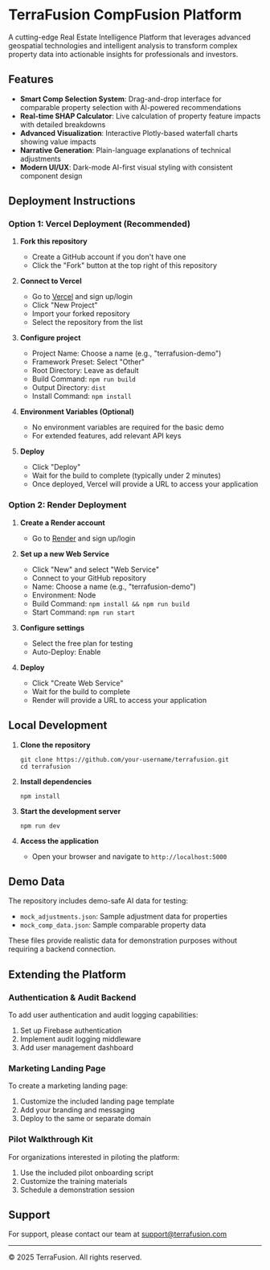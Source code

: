 # TerraFusion CompFusion Platform

A cutting-edge Real Estate Intelligence Platform that leverages advanced geospatial technologies and intelligent analysis to transform complex property data into actionable insights for professionals and investors.

## Features

- **Smart Comp Selection System**: Drag-and-drop interface for comparable property selection with AI-powered recommendations
- **Real-time SHAP Calculator**: Live calculation of property feature impacts with detailed breakdowns
- **Advanced Visualization**: Interactive Plotly-based waterfall charts showing value impacts
- **Narrative Generation**: Plain-language explanations of technical adjustments
- **Modern UI/UX**: Dark-mode AI-first visual styling with consistent component design

## Deployment Instructions

### Option 1: Vercel Deployment (Recommended)

1. **Fork this repository**
   - Create a GitHub account if you don't have one
   - Click the "Fork" button at the top right of this repository

2. **Connect to Vercel**
   - Go to [Vercel](https://vercel.com/) and sign up/login
   - Click "New Project"
   - Import your forked repository
   - Select the repository from the list

3. **Configure project**
   - Project Name: Choose a name (e.g., "terrafusion-demo")
   - Framework Preset: Select "Other"
   - Root Directory: Leave as default
   - Build Command: `npm run build`
   - Output Directory: `dist`
   - Install Command: `npm install`

4. **Environment Variables (Optional)**
   - No environment variables are required for the basic demo
   - For extended features, add relevant API keys

5. **Deploy**
   - Click "Deploy"
   - Wait for the build to complete (typically under 2 minutes)
   - Once deployed, Vercel will provide a URL to access your application

### Option 2: Render Deployment

1. **Create a Render account**
   - Go to [Render](https://render.com/) and sign up/login

2. **Set up a new Web Service**
   - Click "New" and select "Web Service"
   - Connect to your GitHub repository
   - Name: Choose a name (e.g., "terrafusion-demo")
   - Environment: Node
   - Build Command: `npm install && npm run build`
   - Start Command: `npm run start`

3. **Configure settings**
   - Select the free plan for testing
   - Auto-Deploy: Enable

4. **Deploy**
   - Click "Create Web Service"
   - Wait for the build to complete
   - Render will provide a URL to access your application

## Local Development

1. **Clone the repository**
   ```
   git clone https://github.com/your-username/terrafusion.git
   cd terrafusion
   ```

2. **Install dependencies**
   ```
   npm install
   ```

3. **Start the development server**
   ```
   npm run dev
   ```

4. **Access the application**
   - Open your browser and navigate to `http://localhost:5000`

## Demo Data

The repository includes demo-safe AI data for testing:
- `mock_adjustments.json`: Sample adjustment data for properties
- `mock_comp_data.json`: Sample comparable property data

These files provide realistic data for demonstration purposes without requiring a backend connection.

## Extending the Platform

### Authentication & Audit Backend

To add user authentication and audit logging capabilities:

1. Set up Firebase authentication
2. Implement audit logging middleware
3. Add user management dashboard

### Marketing Landing Page

To create a marketing landing page:

1. Customize the included landing page template
2. Add your branding and messaging
3. Deploy to the same or separate domain

### Pilot Walkthrough Kit

For organizations interested in piloting the platform:

1. Use the included pilot onboarding script
2. Customize the training materials
3. Schedule a demonstration session

## Support

For support, please contact our team at support@terrafusion.com

---

© 2025 TerraFusion. All rights reserved.